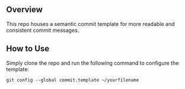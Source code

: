 ## Overview

This repo houses a semantic commit template for more readable and consistent commit messages.

## How to Use

Simply clone the repo and run the following command to configure the template:

`git config --global commit.template ~/yourfilename`
